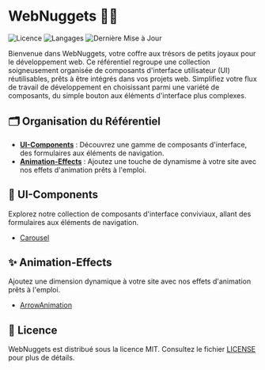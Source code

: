 # WebNuggets 💎🚀
![Licence](https://img.shields.io/badge/Licence-MIT-blue)
![Langages](https://img.shields.io/badge/Langages-JavaScript,%20HTML,%20CSS-yellow)
![Dernière Mise à Jour](https://img.shields.io/badge/Dernière%20Mise%20à%20Jour-Nov%202023-blue)

Bienvenue dans WebNuggets, votre coffre aux trésors de petits joyaux pour le développement web. Ce référentiel regroupe une collection soigneusement organisée de composants d'interface utilisateur (UI) réutilisables, prêts à être intégrés dans vos projets web. Simplifiez votre flux de travail de développement en choisissant parmi une variété de composants, du simple bouton aux éléments d'interface plus complexes.

## 🗂️ Organisation du Référentiel
- **[UI-Components](#ui-components)** : Découvrez une gamme de composants d'interface, des formulaires aux éléments de navigation.
- **[Animation-Effects](#animation-effects)** : Ajoutez une touche de dynamisme à votre site avec nos effets d'animation prêts à l'emploi.

## 🚀 UI-Components
Explorez notre collection de composants d'interface conviviaux, allant des formulaires aux éléments de navigation.
- [Carousel](UI-Components/carousel)

## ✨ Animation-Effects
Ajoutez une dimension dynamique à votre site avec nos effets d'animation prêts à l'emploi.
- [ArrowAnimation](Animation-Effects/ArrowAnimation)

## 📄 Licence
WebNuggets est distribué sous la licence MIT. Consultez le fichier [LICENSE](LICENSE) pour plus de détails.
